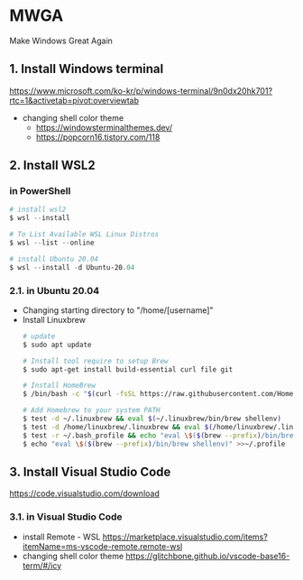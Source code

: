 # MWGA
Make Windows Great Again

## 1. Install Windows terminal
https://www.microsoft.com/ko-kr/p/windows-terminal/9n0dx20hk701?rtc=1&activetab=pivot:overviewtab
- changing shell color theme
  - https://windowsterminalthemes.dev/
  - https://popcorn16.tistory.com/118

## 2. Install WSL2
### in PowerShell
```PowerShell
# install wsl2
$ wsl --install

# To List Available WSL Linux Distros
$ wsl --list --online

# install Ubuntu 20.04
$ wsl --install -d Ubuntu-20.04
```

### 2.1. in Ubuntu 20.04
  - Changing starting directory to "/home/[username]" 
  - Install Linuxbrew
    ```zsh
    # update
    $ sudo apt update
    
    # Install tool require to setup Brew 
    $ sudo apt-get install build-essential curl file git
    
    # Install HomeBrew
    $ /bin/bash -c "$(curl -fsSL https://raw.githubusercontent.com/Homebrew/install/master/install.sh)"
    
    # Add Homebrew to your system PATH
    $ test -d ~/.linuxbrew && eval $(~/.linuxbrew/bin/brew shellenv)
    $ test -d /home/linuxbrew/.linuxbrew && eval $(/home/linuxbrew/.linuxbrew/bin/brew shellenv)
    $ test -r ~/.bash_profile && echo "eval \$($(brew --prefix)/bin/brew shellenv)" >>~/.bash_profile
    $ echo "eval \$($(brew --prefix)/bin/brew shellenv)" >>~/.profile
    ```
## 3. Install Visual Studio Code
https://code.visualstudio.com/download
### 3.1. in Visual Studio Code
- install Remote - WSL https://marketplace.visualstudio.com/items?itemName=ms-vscode-remote.remote-wsl
- changing shell color theme https://glitchbone.github.io/vscode-base16-term/#/icy
